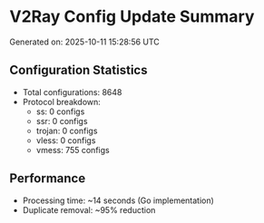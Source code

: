 # V2Ray Config Update Summary
Generated on: 2025-10-11 15:28:56 UTC

## Configuration Statistics
- Total configurations: 8648
- Protocol breakdown:
  - ss: 0 configs
  - ssr: 0 configs
  - trojan: 0 configs
  - vless: 0 configs
  - vmess: 755 configs

## Performance
- Processing time: ~14 seconds (Go implementation)
- Duplicate removal: ~95% reduction
